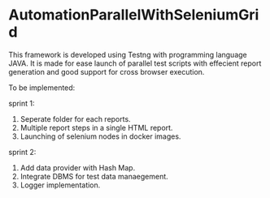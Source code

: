 # AutomationParallelWithSeleniumGrid

This framework is developed using Testng with programming language JAVA. 
It is made for ease launch of parallel test scripts with effecient report generation and good support for cross browser execution.

To be implemented:

sprint 1:
1) Seperate folder for each reports.
2) Multiple report steps in a single HTML report.
3) Launching of selenium nodes in docker images.

sprint 2:
1) Add data provider with Hash Map.
2) Integrate DBMS for test data manaegement.
3) Logger implementation.
